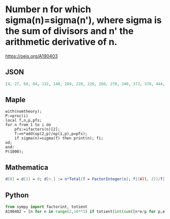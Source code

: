 # Number n for which sigma\(n\)\=sigma\(n'\), where sigma is the sum of divisors and n' the arithmetic derivative of n\.
https://oeis.org/A190403
## JSON
```JSON
[4, 27, 60, 84, 132, 140, 204, 220, 228, 260, 270, 340, 372, 378, 444, 492, 564, 572, 580, 620, 644, 702, 708, 740, 804, 812, 820, 836, 860, 884, 918, 945, 1026, 1068, 1180, 1242, 1276, 1284, 1292, 1308, 1316, 1364, 1420, 1460, 1484, 1485, 1508, 1564, 1566]
```
## Maple
```Maple
with(numtheory);
P:=proc(i)
local f,n,p,pfs;
for n from 1 to i do
    pfs:=ifactors(n)[2];
    f:=n*add(op(2,p)/op(1,p),p=pfs);
    if sigma(n)=sigma(f) then print(n); fi;
od;
end:
P(1000);
```
## Mathematica
```Mathematica
d[0] = d[1] = 0; d[n_] := n*Total[f = FactorInteger[n]; f[[All, 2]]/f[[All, 1]] ]; Reap[For[n = 1, n < 2000, n++, If[DivisorSigma[1, n] == DivisorSigma[1, d[n]], Sow[n]]]][[2, 1]] (* _Jean-François Alcover_, Apr 22 2015 *)
```
## Python
```Python
from sympy import factorint, totient
A190402 = [n for n in range(2,10**3) if totient(int(sum([n*e/p for p,e in factorint(n).items()]))) == totient(n)] # _Chai Wah Wu_, Aug 21 2014
```
